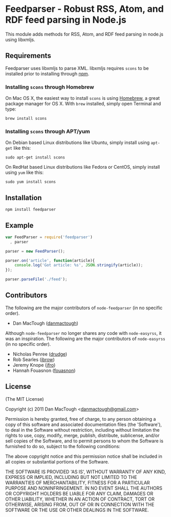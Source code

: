 #  Feedparser - Robust RSS, Atom, and RDF feed parsing in Node.js 
      
This module adds methods for RSS, Atom, and RDF feed parsing in node.js using libxmljs.

## Requirements

Feedparser uses libxmljs to parse XML. libxmljs requires `scons` to be installed prior to installing through [npm](http://npmjs.org).

### Installing `scons` through Homebrew

On Mac OS X, the easiest way to install `scons` is using [Homebrew](http://mxcl.github.com/homebrew/), a great package manager for OS X. With `brew` installed, simply open Terminal and type:

    brew install scons


### Installing `scons` through APT/yum

On Debian based Linux distributions like Ubuntu, simply install using `apt-get` like this:

    sudo apt-get install scons

On RedHat based Linux distributions like Fedora or CentOS, simply install using `yum` like this:

    sudo yum install scons

## Installation

    npm install feedparser

## Example

```javascript
var FeedParser = require('feedparser')
  , parser

parser = new FeedParser();

parser.on('article', function(article){
    console.log('Got article: %s', JSON.stringify(article));
});

parser.parseFile('./feed');
```

## Contributors

The following are the major contributors of `node-feedparser` (in no specific order).

  * Dan MacTough ([danmactough](http://github.com/danmactough))

Although `node-feedparser` no longer shares any code with `node-easyrss`, it was an inspiration. 
The following are the major contributors of `node-easyrss` (in no specific order).

  * Nicholas Penree ([drudge](http://github.com/drudge))
  * Rob Searles ([ibrow](http://github.com/ibrow))
  * Jeremy Knope ([jfro](http://github.com/jfro))
  * Hannah Fouasnon ([fouasnon](http://github.com/fouasnon))

## License 

(The MIT License)

Copyright (c) 2011 Dan MacTough &lt;danmactough@gmail.com&gt;

Permission is hereby granted, free of charge, to any person obtaining
a copy of this software and associated documentation files (the
'Software'), to deal in the Software without restriction, including
without limitation the rights to use, copy, modify, merge, publish,
distribute, sublicense, and/or sell copies of the Software, and to
permit persons to whom the Software is furnished to do so, subject to
the following conditions:

The above copyright notice and this permission notice shall be
included in all copies or substantial portions of the Software.

THE SOFTWARE IS PROVIDED 'AS IS', WITHOUT WARRANTY OF ANY KIND,
EXPRESS OR IMPLIED, INCLUDING BUT NOT LIMITED TO THE WARRANTIES OF
MERCHANTABILITY, FITNESS FOR A PARTICULAR PURPOSE AND NONINFRINGEMENT.
IN NO EVENT SHALL THE AUTHORS OR COPYRIGHT HOLDERS BE LIABLE FOR ANY
CLAIM, DAMAGES OR OTHER LIABILITY, WHETHER IN AN ACTION OF CONTRACT,
TORT OR OTHERWISE, ARISING FROM, OUT OF OR IN CONNECTION WITH THE
SOFTWARE OR THE USE OR OTHER DEALINGS IN THE SOFTWARE.


